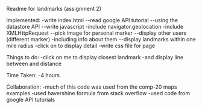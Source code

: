 Readme for landmarks (assignment 2)

Implemented:
-write index.html
--read google API tutorial
--using the datastore API
--write javascript
	-include navigator.geolocation
	-include XMLHttpRequest
--pick image for personal marker
--display other users (different marker)
	-including info about them
--display landmarks within one mile radius
	-click on to display detail
-write css file for page


Things to do:
-click on me to display closest landmark
-and display line between and distance

Time Taken:
-4 hours

Collaboration:
-much of this code was used from the comp-20 maps examples
-used havershine formula from stack overflow
-used code from google API tutorials